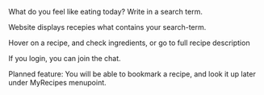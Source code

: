 What do you feel like eating today?
Write in a search term.

Website displays recepies what contains your search-term.

Hover on a recipe, and check ingredients, or go to full recipe description

If you login, you can join the chat.

Planned feature:
You will be able to bookmark a recipe, and look it up later under MyRecipes menupoint.
